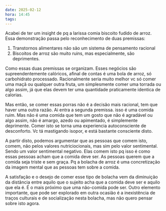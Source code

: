 ```yaml
---
date: 2025-02-12
hora: 14:45
tags:
---
```


Acabei de ter um insight de pq a larissa comia biscoito fudido de arroz. Essa demonstração passa pelo reconhecimento de duas premissas:
1. Transtornos alimentares não são um sistema de pensamento racional
2. Biscoitos de arroz são muito ruins, mas especialmente, são deprimentes.

Como essas duas premissas se organizam. Esses negócios são supreendentemente calóricos, afinal de contas é uma bola de arroz, só carbohidrato processado. Racionalmente seria muito melhor vc só comer uma maçã ou qualquer outra fruta, um simplesmente comer uma torrada ou algo assim, já que elas devem ter uma quantidade praticamente identica de calorias. 

Mas então, se comer essas porras não é a decisão mais racional, tem que haver uma outra razão. Ai entra a segunda premissa. isso é uma comida ruim. Mas não é uma comida que tem um gosto que não é agradável ou algo assim, não é amargo, azedo ou apimentado, é simplemente deprimente. Comer isto se torna uma experiencia autoconsciente de desconforto. Vc tá mastigando isopor, e está bastante consciente disto. 

A partir disto, podemos argumentar que as pessoas que comem isto, comem, não pelos valores nutriciocionais, mas sim pelo valor sentimental. Sendo um valor sentimental negativo. Elas comem isto pq isso é como essas pessoas acham que a comida deve ser. As pessoas querem que a comida seja triste e sem graça. Pq a bolacha de arroz é uma concretização da imagem mental que as pessoas tem sobre a comida. 

A satisfação e o desejo de comer esse tipo de bolacha vem da diminuição da distância entre aquilo que o sujeito acha que a comida deve ser e aquilo que ela é. É o mais próximo que uma não-comida pode ser. Outro elemento importante, que pode ser explorado em outra ocasião é a inexistência de traços culturais e de socialização nesta bolacha, mas não quero pensar sobre isto agora. 


